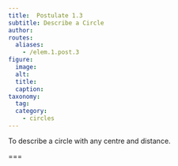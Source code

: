 ```yaml
---
title:  Postulate 1.3
subtitle: Describe a Circle
author:
routes:
  aliases:
    - /elem.1.post.3
figure:
  image:
  alt:
  title:
  caption:
taxonomy:
  tag:
  category:
    - circles
---
```


To describe a circle with any centre and distance.

===
